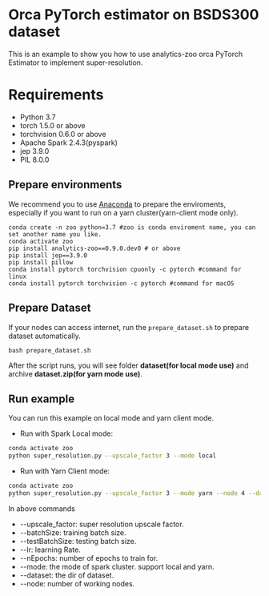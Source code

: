 # Orca PyTorch estimator on BSDS300 dataset

This is an example to show you how to use analytics-zoo orca PyTorch Estimator to implement super-resolution.

# Requirements
* Python 3.7
* torch 1.5.0 or above
* torchvision 0.6.0 or above
* Apache Spark 2.4.3(pyspark)
* jep 3.9.0
* PIL 8.0.0

## Prepare environments
We recommend you to use [Anaconda](https://www.anaconda.com/distribution/#linux) to prepare the enviroments, especially if you want to run on a yarn cluster(yarn-client mode only).
```
conda create -n zoo python=3.7 #zoo is conda enviroment name, you can set another name you like.
conda activate zoo
pip install analytics-zoo==0.9.0.dev0 # or above
pip install jep==3.9.0
pip install pillow
conda install pytorch torchvision cpuonly -c pytorch #command for linux
conda install pytorch torchvision -c pytorch #command for macOS
```

## Prepare Dataset
If your nodes can access internet, run the `prepare_dataset.sh` to prepare dataset automatically.
```
bash prepare_dataset.sh
```
After the script runs, you will see folder **dataset(for local mode use)** and archive **dataset.zip(for yarn mode use)**.

## Run example
You can run this example on local mode and yarn client mode.

- Run with Spark Local mode:
```bash
conda activate zoo
python super_resolution.py --upscale_factor 3 --mode local
```

- Run with Yarn Client mode:
```bash
conda activate zoo
python super_resolution.py --upscale_factor 3 --mode yarn --node 4 --dataset ./dataset/dataset
```

In above commands
* --upscale_factor: super resolution upscale factor.
* --batchSize: training batch size.
* --testBatchSize: testing batch size.
* --lr: learning Rate.
* --nEpochs: number of epochs to train for.
* --mode: the mode of spark cluster. support local and yarn.
* --dataset: the dir of dataset.
* --node: number of working nodes.
